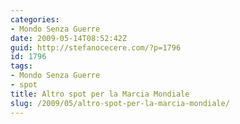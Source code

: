 ```yaml
---
categories:
- Mondo Senza Guerre
date: 2009-05-14T08:52:42Z
guid: http://stefanocecere.com/?p=1796
id: 1796
tags:
- Mondo Senza Guerre
- spot
title: Altro spot per la Marcia Mondiale
slug: /2009/05/altro-spot-per-la-marcia-mondiale/
---
```


